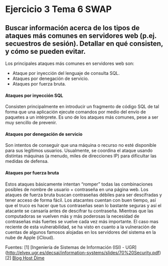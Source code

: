 # Ejercicio 3 Tema 6 SWAP
## Buscar información acerca de los tipos de ataques más comunes en servidores web (p.ej. secuestros de sesión). Detallar en qué consisten, y cómo se pueden evitar. 

Los principales ataques más comunes en servidores web son:

- Ataque por inyección del lenguaje de consulta SQL.
- Ataques por denegación de servicio.
- Ataques por fuerza bruta.


#### Ataques por inyección SQL
Consisten principalmente en introducir un fragmento de código SQL de tal forma que una aplicación ejecute comandos por medio del envío de paquetes a un intérprete. Es uno de los ataques más comunes, pese a ser muy sencillo de prevenir.

#### Ataques por denegación de servicio 
Son intentos de conseguir que una máquina o recurso no esté disponible para sus legítimos usuarios.
Usualmente, se coordina el ataque usando distintas máquinas (a menudo, miles de direcciones IP) para dificultar las medidas de defensa.

#### Ataques por fuerza bruta

Estos ataques básicamente intentan “romper” todas las combinaciones posibles de nombre de usuario + contraseña en una página web. Los ataques de fuerza bruta buscan contraseñas débiles para ser descifradas y tener acceso de forma fácil. Los atacantes cuentan con buen tiempo, así que el truco es hacer que tus contraseñas sean lo bastante seguras y así el atacante se cansaría antes de descifrar tu contraseña. Mientras que las computadoras se vuelven más y más poderosas la necesidad de contraseñas más fuertes se vuelve cada vez más importante. El caso mas reciente de esta vulnerabilidad, se ha visto en cuanto a la vulneración de cuentas de algunos famosos alojadas en los servidores del sistema en la nube de Apple (iCloud).







Fuentes:
[1] [Ingeniería de Sistemas de Información (ISI) - UGR] (http://elvex.ugr.es/decsai/information-systems/slides/70%20Security.pdf) 
[2] [Blog Host Dime](http://blog.hostdime.com.co/tipos-de-ataques-mas-comunes-a-sitios-web-y-servidores/)

